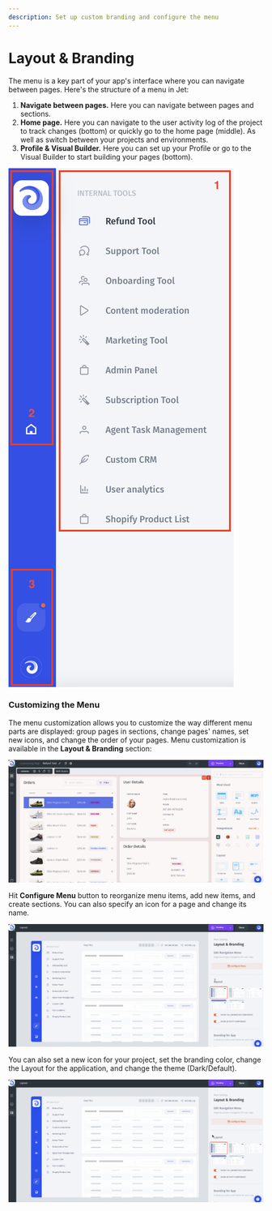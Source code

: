 ```yaml
---
description: Set up custom branding and configure the menu
---
```


# Layout & Branding

The menu is a key part of your app's interface where you can navigate between pages. Here's the structure of a menu in Jet:

1. **Navigate between pages.** Here you can navigate between pages and sections.
2. **Home page.** Here you can navigate to the user activity log of the project to track changes (bottom) or quickly go to the home page (middle). As well as switch between your projects and environments.
3. **Profile & Visual Builder.** Here you can set up your Profile or go to the Visual Builder to start building your pages (bottom).

![](<../../.gitbook/assets/Снимок экрана 2021-09-14 в 13.46.42.png>)

### Customizing the Menu

The menu customization allows you to customize the way different menu parts are displayed: group pages in sections, change pages' names, set new icons, and change the order of your pages. Menu customization is available in the **Layout & Branding** section:

![](../../.gitbook/assets/testgif4.gif)

Hit **Configure Menu** button to reorganize menu items, add new items, and create sections. You can also specify an icon for a page and change its name.

![](../../.gitbook/assets/testgif5.gif)

You can also set a new icon for your project, set the branding color, change the Layout for the application, and change the theme (Dark/Default).

![](../../.gitbook/assets/testgif6.gif)
